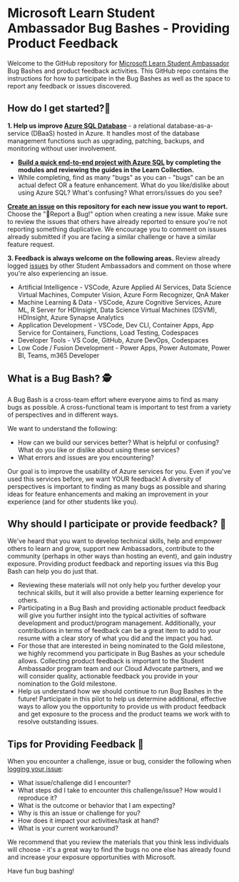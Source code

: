 # Microsoft Learn Student Ambassador Bug Bashes - Providing Product Feedback
Welcome to the GitHub repository for [Microsoft Learn Student Ambassador](http://studentambassadors.microsoft.com/) Bug Bashes and product feedback activities. This GitHub repo contains the instructions for how to participate in the Bug Bashes as well as the space to report any feedback or issues discovered.

## How do I get started?📄

**1. Help us improve [Azure SQL Database](https://learn.microsoft.com/azure/azure-sql/azure-sql-iaas-vs-paas-what-is-overview?view=azuresql)** - a relational database-as-a-service (DBaaS) hosted in Azure. It  handles most of the database management functions such as upgrading, patching, backups, and monitoring without user involvement.

- **[Build a quick end-to-end project with Azure SQL](https://aka.ms/SABugBashCollection) by completing the modules and reviewing the guides in the Learn Collection.**
- While completing, find as many "bugs" as you can - "bugs" can be an actual defect OR a feature enhancement. What do you like/dislike about using Azure SQL? What's confusing? What errors/issues do you see?

**[Create an issue](https://github.com/microsoft/studentambassadors/issues) on this repository for each new issue you want to report.** Choose the "🐞Report a Bug!" option when creating a new issue. Make sure to review the issues that others have already reported to ensure you're not reporting something duplicative. We encourage you to comment on issues already submitted if you are facing a similar challenge or have a similar feature request.

**3. Feedback is always welcome on the following areas.** Review already logged [issues](https://github.com/microsoft/studentambassadors/issues) by other Student Ambassadors and comment on those where you're also experiencing an issue.
- Artificial Intelligence - VSCode, Azure Applied AI Services, Data Science Virtual Machines, Computer Vision, Azure Form Recognizer, QnA Maker
- Machine Learning & Data - VSCode, Azure Cognitive Services, Azure ML, R Server for HDInsight, Data Science Virtual Machines (DSVM), HDInsight, Azure Synapse Analytics 
- Application Development - VSCode, Dev CLI, Container Apps, App Service for Containers, Functions, Load Testing, Codespaces
- Developer Tools - VS Code, GitHub, Azure DevOps, Codespaces
- Low Code / Fusion Development - Power Apps, Power Automate, Power BI, Teams, m365 Developer

## What is a Bug Bash? 🕵️
A Bug Bash is a cross-team effort where everyone aims to find as many bugs as possible. A cross-functional team is important to test from a variety of perspectives and in different ways. 

We want to understand the following:
- How can we build our services better? What is helpful or confusing? What do you like or dislike about using these services?
- What errors and issues are you encountering?

Our goal is to improve the usability of Azure services for you. Even if you've used this services before, we want YOUR feedback! A diversity of perspectives is important to finding as many bugs as possible and sharing ideas for feature enhancements and making an improvement in your experience (and for other students like you).

## Why should I participate or provide feedback? 🤔
We've heard that you want to develop technical skills, help and empower others to learn and grow, support new Ambassadors, contribute to the community (perhaps in other ways than hosting an event), and gain industry exposure. Providing product feedback and reporting issues via this Bug Bash can help you do just that.

- Reviewing these materials will not only help you further develop your technical skills, but it will also provide a better learning experience for others.
- Participating in a Bug Bash and providing actionable product feedback will give you further insight into the typical activities of software development and product/program management. Additionally, your contributions in terms of feedback can be a great item to add to your resume with a clear story of what you did and the impact you had.
- For those that are interested in being nominated to the Gold milestone, we highly recommend you participate in Bug Bashes as your schedule allows. Collecting product feedback is important to the Student Ambassador program team and our Cloud Advocate partners, and we will consider quality, actionable feedback you provide in your nomination to the Gold milestone.
- Help us understand how we should continue to run Bug Bashes in the future! Participate in this pilot to help us determine additional, effective ways to allow you the opportunity to provide us with product feedback and get exposure to the process and the product teams we work with to resolve outstanding issues.


## Tips for Providing Feedback 🐞
When you encounter a challenge, issue or bug, consider the following when [logging your issue]((https://github.com/microsoft/studentambassadors/issues)):
- What issue/challenge did I encounter?
- What steps did I take to encounter this challenge/issue? How would I reproduce it?
- What is the outcome or behavior that I am expecting?
- Why is this an issue or challenge for you?
- How does it impact your activities/task at hand?
- What is your current workaround?

We recommend that you review the materials that you think less individuals will choose - it's a great way to find the bugs no one else has already found and increase your exposure opportunities with Microsoft.


Have fun bug bashing!
